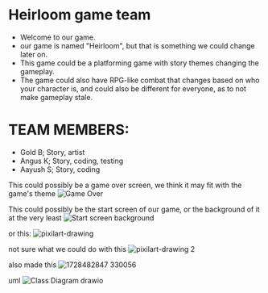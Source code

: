 # Heirloom game team
* Welcome to our game.
* our game is named "Heirloom", but that is something we could change later on.
* This game could be a platforming game with story themes changing the gameplay.
* The game could also have RPG-like combat that changes based on who your character is, and could also be different for everyone, as to not make gameplay stale.
# TEAM MEMBERS:
* Gold B; Story, artist
* Angus K; Story, coding, testing
* Aayush S; Story, coding

This could possibly be a game over screen, we think it may fit with the game's theme
![Game Over](https://github.com/g0ld-star/tehehe-/blob/main/images/Gameoverscreen.png?raw=true)

This could possibly be the start screen of our game, or the background of it at the very least
![Start screen background](https://github.com/g0ld-star/tehehe-/blob/main/images/startscreenbackground.png?raw=true)

or this:
![pixilart-drawing](https://github.com/user-attachments/assets/e89d7773-2dbf-4e79-86f0-5ca23144abed)

not sure what we could do with this
![pixilart-drawing 2](https://github.com/user-attachments/assets/76611e3d-f34f-469f-aabd-a00076b9484f)

also made this
![1728482847 330056](https://github.com/user-attachments/assets/97c8e942-357d-4c06-8395-d6716937ad97)


uml
![Class Diagram drawio](https://github.com/user-attachments/assets/4977382a-dfd7-4676-8b1e-d8d517563c09)
